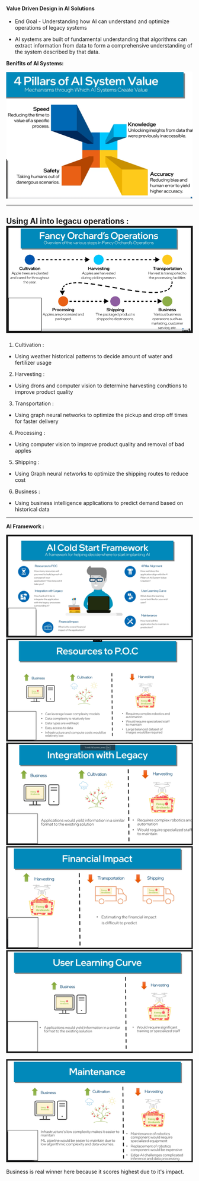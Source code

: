 #### Value Driven Design in AI Solutions

- End Goal - Understanding how AI can understand and optimize operations of legacy systems

- AI systems are built of fundamental understanding that algorithms can extract information from data to form a comprehensive understanding of the system described by that data.

**Benifits of AI Systems:**

![alt text](image.png)

---
**Using AI into legacu operations :**
![alt text](lagacy_operations.png)
---
1. Cultivation :

- Using weather historical patterns to decide amount of water and fertilizer usage

2. Harvesting :
- Using drons and computer vision to determine harvesting condtions to improve product quality

3. Transportation :
- Using graph neural networks to optimize the pickup and drop off times for faster delivery

4. Processing :
- Using computer vision to improve product quality and removal of bad apples

5. Shipping :
- Using Graph neural networks to optimize the shipping routes to reduce cost 

6. Business :
- Using business intelligence applications to predict demand based on historical data
---
**AI Framework :**


![alt text](workflow.png)
![alt text](resource_for_poc.png)
![alt text](integration-with-legacy.png)
![alt text](financial-impact.png)
![alt text](user-learning-curve.png)


![alt text](maintaince.png)

Business is real winner here because it scores highest due to it's impact.

